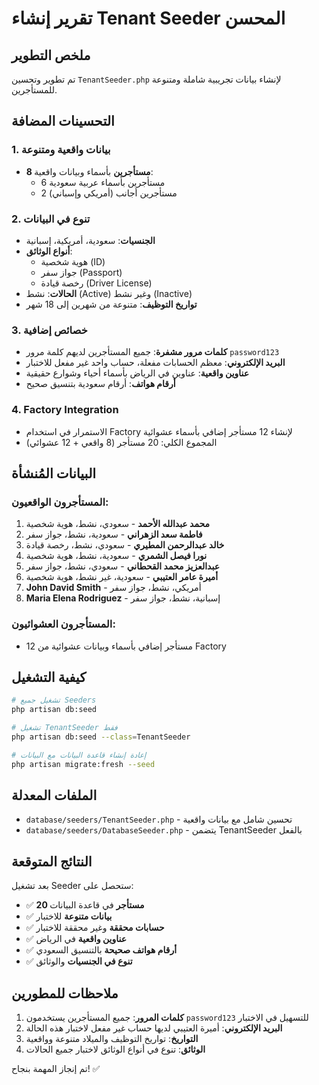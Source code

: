 # تقرير إنشاء Tenant Seeder المحسن

## ملخص التطوير

تم تطوير وتحسين `TenantSeeder.php` لإنشاء بيانات تجريبية شاملة ومتنوعة للمستأجرين.

## التحسينات المضافة

### 1. بيانات واقعية ومتنوعة
- **8 مستأجرين** بأسماء وبيانات واقعية:
  - 6 مستأجرين بأسماء عربية سعودية
  - 2 مستأجرين أجانب (أمريكي وإسباني)

### 2. تنوع في البيانات
- **الجنسيات**: سعودية، أمريكية، إسبانية
- **أنواع الوثائق**: 
  - هوية شخصية (ID)
  - جواز سفر (Passport)
  - رخصة قيادة (Driver License)
- **الحالات**: نشط (Active) وغير نشط (Inactive)
- **تواريخ التوظيف**: متنوعة من شهرين إلى 18 شهر

### 3. خصائص إضافية
- **كلمات مرور مشفرة**: جميع المستأجرين لديهم كلمة مرور `password123`
- **البريد الإلكتروني**: معظم الحسابات مفعلة، حساب واحد غير مفعل للاختبار
- **عناوين واقعية**: عناوين في الرياض بأسماء أحياء وشوارع حقيقية
- **أرقام هواتف**: أرقام سعودية بتنسيق صحيح

### 4. Factory Integration
- الاستمرار في استخدام Factory لإنشاء 12 مستأجر إضافي بأسماء عشوائية
- المجموع الكلي: 20 مستأجر (8 واقعي + 12 عشوائي)

## البيانات المُنشأة

### المستأجرون الواقعيون:
1. **محمد عبدالله الأحمد** - سعودي، نشط، هوية شخصية
2. **فاطمة سعد الزهراني** - سعودية، نشط، جواز سفر
3. **خالد عبدالرحمن المطيري** - سعودي، نشط، رخصة قيادة
4. **نورا فيصل الشمري** - سعودية، نشط، هوية شخصية
5. **عبدالعزيز محمد القحطاني** - سعودي، نشط، جواز سفر
6. **أميرة عامر العتيبي** - سعودية، غير نشط، هوية شخصية
7. **John David Smith** - أمريكي، نشط، جواز سفر
8. **Maria Elena Rodriguez** - إسبانية، نشط، جواز سفر

### المستأجرون العشوائيون:
- 12 مستأجر إضافي بأسماء وبيانات عشوائية من Factory

## كيفية التشغيل

```bash
# تشغيل جميع Seeders
php artisan db:seed

# تشغيل TenantSeeder فقط
php artisan db:seed --class=TenantSeeder

# إعادة إنشاء قاعدة البيانات مع البيانات
php artisan migrate:fresh --seed
```

## الملفات المعدلة

- `database/seeders/TenantSeeder.php` - تحسين شامل مع بيانات واقعية
- `database/seeders/DatabaseSeeder.php` - يتضمن TenantSeeder بالفعل

## النتائج المتوقعة

بعد تشغيل Seeder ستحصل على:
- ✅ **20 مستأجر** في قاعدة البيانات
- ✅ **بيانات متنوعة** للاختبار
- ✅ **حسابات محققة** وغير محققة للاختبار
- ✅ **عناوين واقعية** في الرياض
- ✅ **أرقام هواتف صحيحة** بالتنسيق السعودي
- ✅ **تنوع في الجنسيات** والوثائق

## ملاحظات للمطورين

1. **كلمات المرور**: جميع المستأجرين يستخدمون `password123` للتسهيل في الاختبار
2. **البريد الإلكتروني**: أميرة العتيبي لديها حساب غير مفعل لاختبار هذه الحالة
3. **التواريخ**: تواريخ التوظيف والميلاد متنوعة وواقعية
4. **الوثائق**: تنوع في أنواع الوثائق لاختبار جميع الحالات

تم إنجاز المهمة بنجاح! ✅
